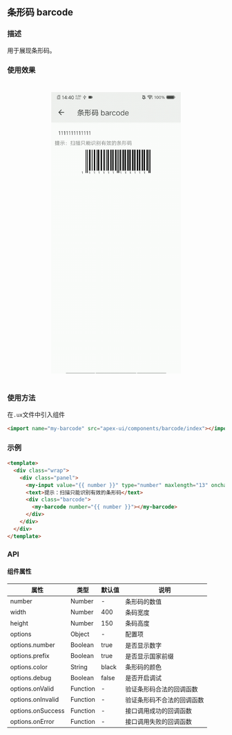 ## 条形码 barcode

### 描述

用于展现条形码。

### 使用效果

<div style="text-align: center;margin: 40px;"><img src="../assets/barcode.gif" alt="barcode" style="width:300px" /></div>

### 使用方法

在`.ux`文件中引入组件

```html
<import name="my-barcode" src="apex-ui/components/barcode/index"></import>
```

### 示例

```html
<template>
  <div class="wrap">
    <div class="panel">
      <my-input value="{{ number }}" type="number" maxlength="13" onchange="changeHandler()" placeholder="请输入13位有效条形码编码"></my-input>
      <text>提示：扫描只能识别有效的条形码</text>
      <div class="barcode">
        <my-barcode number="{{ number }}"></my-barcode>
      </div>
    </div>
  </div>
</template>
```

### API

#### 组件属性

| 属性              | 类型     | 默认值 | 说明                       |
| ----------------- | -------- | ------ | -------------------------- |
| number            | Number   | -      | 条形码的数值               |
| width             | Number   | 400    | 条码宽度                   |
| height            | Number   | 150    | 条码高度                   |
| options           | Object   | -      | 配置项                     |
| options.number    | Boolean  | true   | 是否显示数字               |
| options.prefix    | Boolean  | true   | 是否显示国家前缀           |
| options.color     | String   | black  | 条形码的颜色               |
| options.debug     | Boolean  | false  | 是否开启调试               |
| options.onValid   | Function | -      | 验证条形码合法的回调函数   |
| options.onInvalid | Function | -      | 验证条形码不合法的回调函数 |
| options.onSuccess | Function | -      | 接口调用成功的回调函数     |
| options.onError   | Function | -      | 接口调用失败的回调函数     |
